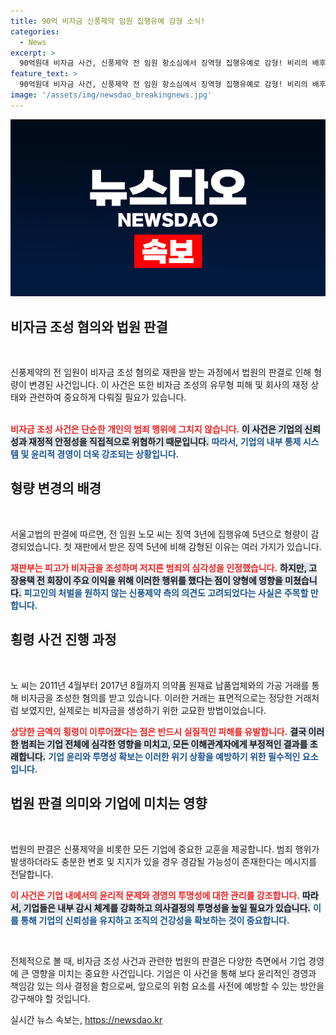 ```yaml
---
title: 90억 비자금 신풍제약 임원 집행유예 감형 소식!
categories:
  - News
excerpt: >
  90억원대 비자금 사건, 신풍제약 전 임원 항소심에서 징역형 집행유예로 감형! 비리의 배후와 반전의 반전이 밝혀지는 가운데, 이 사건의 진상이 더 궁금해진다. 클릭을 놓치지 마세요!
feature_text: >
  90억원대 비자금 사건, 신풍제약 전 임원 항소심에서 징역형 집행유예로 감형! 비리의 배후와 반전의 반전이 밝혀지는 가운데, 이 사건의 진상이 더 궁금해진다. 클릭을 놓치지 마세요!
image: '/assets/img/newsdao_breakingnews.jpg'
---
```


<p><img src="/assets/img/newsdao_breakingnews.jpg" alt="cryptoinkorea 속보" /></p>

<h2 data-ke-size="size26">비자금 조성 혐의와 법원 판결</h2>

<p data-ke-size="size16">&nbsp;</p>

<p>신풍제약의 전 임원이 비자금 조성 혐의로 재판을 받는 과정에서 법원의 판결로 인해 형량이 변경된 사건입니다. 이 사건은 또한 비자금 조성의 유무형 피해 및 회사의 재정 상태와 관련하여 중요하게 다뤄질 필요가 있습니다. </p>

<p><br><b><span style="color: #ee2323;">비자금 조성 사건은 단순한 개인의 범죄 행위에 그치지 않습니다.</span></b> <b><span style="background-color: #21538527;">이 사건은 기업의 신뢰성과 재정적 안정성을 직접적으로 위협하기 때문입니다.</span></b> <b><span style="color: #1a5490;">따라서, 기업의 내부 통제 시스템 및 윤리적 경영이 더욱 강조되는 상황입니다.</span></b></p>

<h2 data-ke-size="size26">형량 변경의 배경</h2>

<p data-ke-size="size16">&nbsp;</p>

<p>서울고법의 판결에 따르면, 전 임원 노모 씨는 징역 3년에 집행유예 5년으로 형량이 감경되었습니다. 첫 재판에서 받은 징역 5년에 비해 감형된 이유는 여러 가지가 있습니다. </p>

<p><b><span style="color: #ee2323;">재판부는 피고가 비자금을 조성하며 저지른 범죄의 심각성을 인정했습니다.</span></b> <b><span style="background-color: #21538527;">하지만, 고 장용택 전 회장이 주요 이익을 위해 이러한 행위를 했다는 점이 양형에 영향을 미쳤습니다.</span></b> <b><span style="color: #1a5490;">피고인의 처벌을 원하지 않는 신풍제약 측의 의견도 고려되었다는 사실은 주목할 만합니다.</span></b></p>

<h2 data-ke-size="size26">횡령 사건 진행 과정</h2>

<p data-ke-size="size16">&nbsp;</p>

<p>노 씨는 2011년 4월부터 2017년 8월까지 의약품 원재료 납품업체와의 가공 거래를 통해 비자금을 조성한 혐의를 받고 있습니다. 이러한 거래는 표면적으로는 정당한 거래처럼 보였지만, 실제로는 비자금을 생성하기 위한 교묘한 방법이었습니다. </p>

<p><b><span style="color: #ee2323;">상당한 금액의 횡령이 이루어졌다는 점은 반드시 실질적인 피해를 유발합니다.</span></b> <b><span style="background-color: #21538527;">결국 이러한 범죄는 기업 전체에 심각한 영향을 미치고, 모든 이해관계자에게 부정적인 결과를 초래합니다.</span></b> <b><span style="color: #1a5490;">기업 윤리와 투명성 확보는 이러한 위기 상황을 예방하기 위한 필수적인 요소입니다.</span></b></p>

<h2 data-ke-size="size26">법원 판결 의미와 기업에 미치는 영향</h2>

<p data-ke-size="size16">&nbsp;</p>

<p>법원의 판결은 신풍제약을 비롯한 모든 기업에 중요한 교훈을 제공합니다. 범죄 행위가 발생하더라도 충분한 변호 및 지지가 있을 경우 경감될 가능성이 존재한다는 메시지를 전달합니다.</p>

<p><b><span style="color: #ee2323;">이 사건은 기업 내에서의 윤리적 문제와 경영의 투명성에 대한 관리를 강조합니다.</span></b> <b><span style="background-color: #21538527;">따라서, 기업들은 내부 감시 체계를 강화하고 의사결정의 투명성을 높일 필요가 있습니다.</span></b> <b><span style="color: #1a5490;">이를 통해 기업의 신뢰성을 유지하고 조직의 건강성을 확보하는 것이 중요합니다.</span></b></p>

<p data-ke-size="size16">&nbsp;</p>

<p>전체적으로 볼 때, 비자금 조성 사건과 관련한 법원의 판결은 다양한 측면에서 기업 경영에 큰 영향을 미치는 중요한 사건입니다. 기업은 이 사건을 통해 보다 윤리적인 경영과 책임감 있는 의사 결정을 함으로써, 앞으로의 위험 요소를 사전에 예방할 수 있는 방안을 강구해야 할 것입니다.</p>
실시간 뉴스 속보는, <a href="https://newsdao.kr" rel="dofollow">https://newsdao.kr</a>



